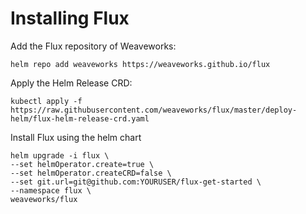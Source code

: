 # Installing Flux

Add the Flux repository of Weaveworks:

```
helm repo add weaveworks https://weaveworks.github.io/flux
```

Apply the Helm Release CRD:
```
kubectl apply -f https://raw.githubusercontent.com/weaveworks/flux/master/deploy-helm/flux-helm-release-crd.yaml
```

Install Flux using the helm chart

```
helm upgrade -i flux \
--set helmOperator.create=true \
--set helmOperator.createCRD=false \
--set git.url=git@github.com:YOURUSER/flux-get-started \
--namespace flux \
weaveworks/flux
```
